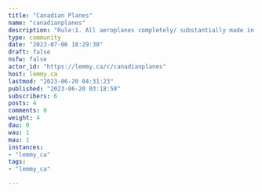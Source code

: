 ```yaml
---
title: "Canadian Planes" 
name: "canadianplanes"
description: "Rule:1. All aeroplanes completely/ substantially made in Canada"
type: community
date: "2023-07-06 18:29:30"
draft: false
nsfw: false
actor_id: "https://lemmy.ca/c/canadianplanes"
host: lemmy.ca
lastmod: "2023-06-20 04:31:23"
published: "2023-06-20 03:18:58"
subscribers: 6
posts: 4
comments: 0
weight: 4
dau: 0
wau: 1
mau: 1
instances:
- "lemmy_ca"
tags: 
- "lemmy_ca"

---
```

